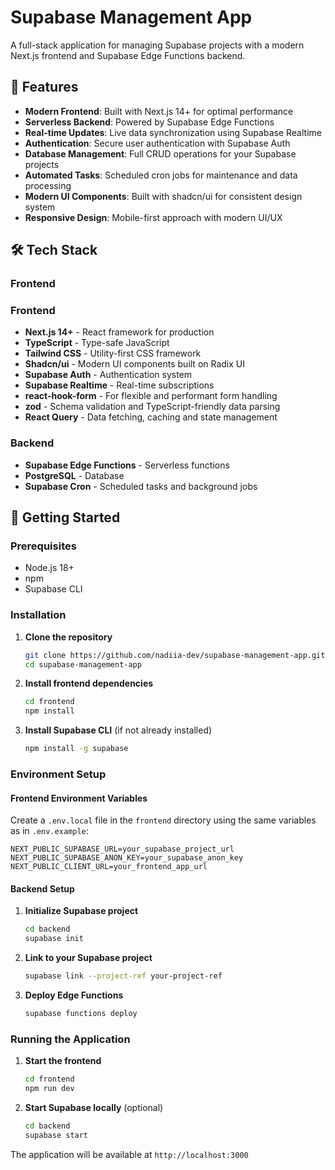 # Supabase Management App

A full-stack application for managing Supabase projects with a modern Next.js frontend and Supabase Edge Functions backend.

## 🚀 Features

- **Modern Frontend**: Built with Next.js 14+ for optimal performance
- **Serverless Backend**: Powered by Supabase Edge Functions
- **Real-time Updates**: Live data synchronization using Supabase Realtime
- **Authentication**: Secure user authentication with Supabase Auth
- **Database Management**: Full CRUD operations for your Supabase projects
- **Automated Tasks**: Scheduled cron jobs for maintenance and data processing
- **Modern UI Components**: Built with shadcn/ui for consistent design system
- **Responsive Design**: Mobile-first approach with modern UI/UX

## 🛠️ Tech Stack

### Frontend

### Frontend

- **Next.js 14+** - React framework for production
- **TypeScript** - Type-safe JavaScript
- **Tailwind CSS** - Utility-first CSS framework
- **Shadcn/ui** - Modern UI components built on Radix UI
- **Supabase Auth** - Authentication system
- **Supabase Realtime** - Real-time subscriptions
- **react-hook-form** - For flexible and performant form handling
- **zod** - Schema validation and TypeScript-friendly data parsing
- **React Query** - Data fetching, caching and state management

### Backend

- **Supabase Edge Functions** - Serverless functions
- **PostgreSQL** - Database
- **Supabase Cron** - Scheduled tasks and background jobs

## 🚀 Getting Started

### Prerequisites

- Node.js 18+
- npm
- Supabase CLI

### Installation

1. **Clone the repository**

   ```bash
   git clone https://github.com/nadiia-dev/supabase-management-app.git
   cd supabase-management-app
   ```

2. **Install frontend dependencies**

   ```bash
   cd frontend
   npm install
   ```

3. **Install Supabase CLI** (if not already installed)
   ```bash
   npm install -g supabase
   ```

### Environment Setup

#### Frontend Environment Variables

Create a `.env.local` file in the `frontend` directory using the same variables as in `.env.example`:

```env
NEXT_PUBLIC_SUPABASE_URL=your_supabase_project_url
NEXT_PUBLIC_SUPABASE_ANON_KEY=your_supabase_anon_key
NEXT_PUBLIC_CLIENT_URL=your_frontend_app_url
```

#### Backend Setup

1. **Initialize Supabase project**

   ```bash
   cd backend
   supabase init
   ```

2. **Link to your Supabase project**

   ```bash
   supabase link --project-ref your-project-ref
   ```

3. **Deploy Edge Functions**
   ```bash
   supabase functions deploy
   ```

### Running the Application

1. **Start the frontend**

   ```bash
   cd frontend
   npm run dev
   ```

2. **Start Supabase locally** (optional)
   ```bash
   cd backend
   supabase start
   ```

The application will be available at `http://localhost:3000`
